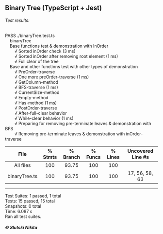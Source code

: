 ## Binary Tree  (TypeScript + Jest)
  


###### Test results:  

PASS  ./binaryTree.test.ts  
&nbsp;&nbsp;&nbsp;&nbsp;binaryTree   
&nbsp;&nbsp;&nbsp;&nbsp;Base functions test & demonstration with InOrder   
&nbsp;&nbsp;&nbsp;&nbsp;&nbsp;&nbsp;&nbsp;&nbsp;√ Sorted inOrder check (3 ms)  
&nbsp;&nbsp;&nbsp;&nbsp;&nbsp;&nbsp;&nbsp;&nbsp;√ Sorted inOrder after removing root element (1 ms)  
&nbsp;&nbsp;&nbsp;&nbsp;&nbsp;&nbsp;&nbsp;&nbsp;√ Full clear of the tree   
&nbsp;&nbsp;&nbsp;&nbsp;Base and other functions test with other types of demonstration   
&nbsp;&nbsp;&nbsp;&nbsp;&nbsp;&nbsp;&nbsp;&nbsp;√ PreOrder-traverse   
&nbsp;&nbsp;&nbsp;&nbsp;&nbsp;&nbsp;&nbsp;&nbsp;√ One more preOrder-traverse (1 ms)  
&nbsp;&nbsp;&nbsp;&nbsp;&nbsp;&nbsp;&nbsp;&nbsp;√ GetColumn-method   
&nbsp;&nbsp;&nbsp;&nbsp;&nbsp;&nbsp;&nbsp;&nbsp;√ BFS-traverse (1 ms)  
&nbsp;&nbsp;&nbsp;&nbsp;&nbsp;&nbsp;&nbsp;&nbsp;√ CurrentSize-method   
&nbsp;&nbsp;&nbsp;&nbsp;&nbsp;&nbsp;&nbsp;&nbsp;√ Empty-method   
&nbsp;&nbsp;&nbsp;&nbsp;&nbsp;&nbsp;&nbsp;&nbsp;√ Has-method (1 ms)  
&nbsp;&nbsp;&nbsp;&nbsp;&nbsp;&nbsp;&nbsp;&nbsp;√ PostOrder-traverse   
&nbsp;&nbsp;&nbsp;&nbsp;&nbsp;&nbsp;&nbsp;&nbsp;√ After-full-clear behavior   
&nbsp;&nbsp;&nbsp;&nbsp;&nbsp;&nbsp;&nbsp;&nbsp;√ While-clear behavior (1 ms)  
&nbsp;&nbsp;&nbsp;&nbsp;&nbsp;&nbsp;&nbsp;&nbsp;√ Preparing for removing pre-terminate leaves & demonstration with BFS   
&nbsp;&nbsp;&nbsp;&nbsp;&nbsp;&nbsp;&nbsp;&nbsp;√ Removing pre-terminate leaves & demonstration with inOrder-traverse



| File | % Stmts | % Branch |% Funcs  | % Lines | Uncovered Line #s|
| :---:         |     :---:      |    :---:  | :---: | :---: | :---: |
All files      |     100 |    93.75 |     100 |     100 |
binaryTree.ts |     100 |    93.75 |     100 |     100 | 17, 56, 58, 63 |
-------------------------------------------------------------------------

Test Suites: 1 passed, 1 total   
Tests:       15 passed, 15 total   
Snapshots:   0 total   
Time:        6.087 s   
Ran all test suites.  
  
##### © Slutski Nikita

